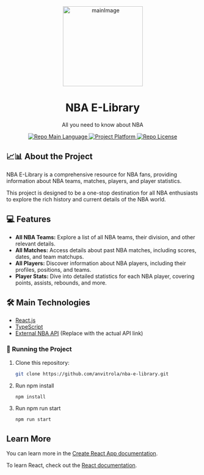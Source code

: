 <div align="center">
    <img width="209" alt="mainImage" src="https://1000logos.net/wp-content/uploads/2017/04/Logo-NBA.png">
    <h1>NBA E-Library</h1>
    <p>All you need to know about NBA</p>
    <p>
        <a href="https://developer.mozilla.org/en-US/docs/Web/JavaScript">
            <img src="https://img.shields.io/badge/language-Typescript-blue" alt="Repo Main Language" />
        </a>
        <a href="https://your-nba-e-library-url.com">
            <img src="https://img.shields.io/badge/platform-web-blueviolet" alt="Project Platform" />
        </a>
        <a href="https://github.com/your-username/nba-e-library/blob/main/LICENSE">
            <img src="https://img.shields.io/badge/license-MIT-red" alt="Repo License" />
        </a>
    </p>
</div>

## 📈📊 About the Project
<p>
    NBA E-Library is a comprehensive resource for NBA fans, providing information about NBA teams, matches, players, and player statistics.
</p>
<p>This project is designed to be a one-stop destination for all NBA enthusiasts to explore the rich history and current details of the NBA world.
</p>

## 💻 Features

- **All NBA Teams:** Explore a list of all NBA teams, their division, and other relevant details.
- **All Matches:** Access details about past NBA matches, including scores, dates, and team matchups.
- **All Players:** Discover information about NBA players, including their profiles, positions, and teams.
- **Player Stats:** Dive into detailed statistics for each NBA player, covering points, assists, rebounds, and more.

## 🛠 Main Technologies
- [React.js](https://reactjs.org/)
- [TypeScript](https://www.typescriptlang.org/)
- [External NBA API](https://rapidapi.com/theapiguy/api/free-nba) (Replace with the actual API link)

### 🚀 Running the Project

1. Clone this repository:
   ```bash
   git clone https://github.com/anvitrola/nba-e-library.git

2. Run npm install 
   ```bash
   npm install
   
3. Run npm run start
   ```bash
   npm run start


## Learn More

You can learn more in the [Create React App documentation](https://facebook.github.io/create-react-app/docs/getting-started).

To learn React, check out the [React documentation](https://reactjs.org/).
